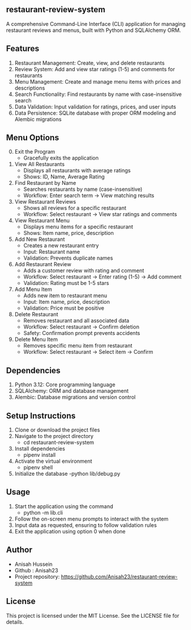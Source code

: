 ## restaurant-review-system
A comprehensive Command-Line Interface (CLI) application for managing restaurant reviews and menus, built with Python and SQLAlchemy ORM.


## Features
1. Restaurant Management: Create, view, and delete restaurants
2. Review System: Add and view star ratings (1-5) and comments for restaurants
3. Menu Management: Create and manage menu items with prices and descriptions
4. Search Functionality: Find restaurants by name with case-insensitive search
5. Data Validation: Input validation for ratings, prices, and user inputs
6. Data Persistence: SQLite database with proper ORM modeling and Alembic migrations


## Menu Options
0. Exit the Program
     - Gracefully exits the application
1. View All Restaurants
     - Displays all restaurants with average ratings
     - Shows: ID, Name, Average Rating
2. Find Restaurant by Name
     - Searches restaurants by name (case-insensitive)
     - Workflow: Enter search term → View matching results
3. View Restaurant Reviews
     - Shows all reviews for a specific restaurant
     - Workflow: Select restaurant → View star ratings and comments
4. View Restaurant Menu
     - Displays menu items for a specific restaurant
     - Shows: Item name, price, description
5. Add New Restaurant
     - Creates a new restaurant entry
     - Input: Restaurant name
     - Validation: Prevents duplicate names
6. Add Restaurant Review
     - Adds a customer review with rating and comment
     - Workflow: Select restaurant → Enter rating (1-5) → Add comment
     - Validation: Rating must be 1-5 stars
7. Add Menu Item
     - Adds new item to restaurant menu
     - Input: Item name, price, description
     - Validation: Price must be positive
8. Delete Restaurant
     - Removes restaurant and all associated data
     - Workflow: Select restaurant → Confirm deletion
     - Safety: Confirmation prompt prevents accidents
9. Delete Menu Item
     - Removes specific menu item from restaurant
     - Workflow: Select restaurant → Select item → Confirm


## Dependencies
1. Python 3.12: Core programming language
2. SQLAlchemy: ORM and database management
3. Alembic: Database migrations and version control


## Setup Instructions
1. Clone or download the project files
2. Navigate to the project directory
    - cd restaurant-review-system
3. Install dependencies
    - pipenv install
4. Activate the virtual environment
    - pipenv shell
5. Initialize the database
    -python lib/debug.py


## Usage
1. Start the application using the command
    - python -m lib.cli
2. Follow the on-screen menu prompts to interact with the system
3. Input data as requested, ensuring to follow validation rules
4. Exit the application using option 0 when done


## Author
- Anisah Hussein
- Github : Anisah23 
- Project repository: https://github.com/Anisah23/restaurant-review-system


## License
This project is licensed under the MIT License. See the LICENSE file for details.